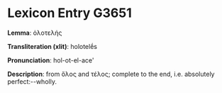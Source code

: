 # Lexicon Entry G3651

**Lemma**: ὁλοτελής

**Transliteration (xlit)**: holotelḗs

**Pronunciation**: hol-ot-el-ace'

**Description**:
from ὅλος and τέλος; complete to the end, i.e. absolutely perfect:--wholly.
